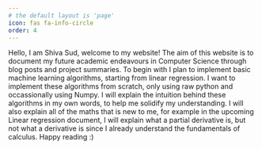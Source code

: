 ```yaml
---
# the default layout is 'page'
icon: fas fa-info-circle
order: 4
---
```


Hello, I am Shiva Sud, welcome to my website! The aim of this website is to document my future academic endeavours in Computer Science through blog posts and project summaries. To begin with I plan to implement basic machine learning algorithms, starting from linear regression. I want to implement these algorithms from scratch, only using raw python and occassionally using Numpy. I will explain the intuition behind these algorithms in my own words, to help me solidify my understanding. I will also explain all of the maths that is new to me, for example in the upcoming Linear regression document, I will explain what a partial derivative is, but not what a derivative is since I already understand the fundamentals of calculus. Happy reading :)
